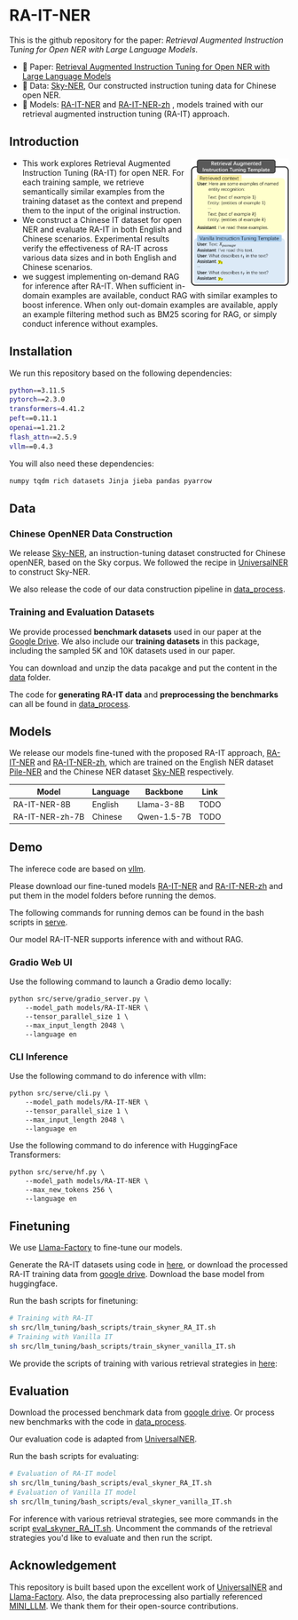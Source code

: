 # RA-IT-NER

This is the github repository for the paper: *Retrieval Augmented Instruction Tuning for Open NER with Large Language Models*.

- 📖 Paper: [Retrieval Augmented Instruction Tuning for Open NER with Large Language Models](https://todo)
- 📙 Data: [Sky-NER](https://TODO), Our constructed instruction tuning data for Chinese open NER. 
- 🔮 Models: [RA-IT-NER](https://TODO) and [RA-IT-NER-zh](https://TODO) , models trained with our retrieval augmented instruction tuning (RA-IT) approach.

## Introduction

<img style="width:35%;" align="right" src=assets/method.png/>

* This work explores Retrieval Augmented Instruction Tuning (RA-IT) for open NER. For each training sample, we retrieve semantically similar examples from the training dataset as the context and prepend them to the input of the original instruction. 
* We construct a Chinese IT dataset for open NER and evaluate RA-IT in both English and Chinese scenarios. Experimental results verify the effectiveness of RA-IT across various data sizes and in both English and Chinese scenarios.
* we suggest implementing on-demand RAG for inference after RA-IT. When sufficient in-domain examples are available, conduct RAG with similar examples to boost inference. When only out-domain examples are available, apply an example filtering method such as BM25 scoring for RAG, or simply conduct inference without examples.



## Installation
We run this repository based on the following dependencies:
```bash
python==3.11.5
pytorch==2.3.0
transformers=4.41.2
peft==0.11.1
openai==1.21.2
flash_attn==2.5.9
vllm==0.4.3
```
You will also need these dependencies:
```bash
numpy tqdm rich datasets Jinja jieba pandas pyarrow
```


## Data
### Chinese OpenNER Data Construction
We release [Sky-NER](https://todo), an instruction-tuning dataset constructed for Chinese openNER, based on the Sky corpus. We followed the recipe in [UniversalNER](https://arxiv.org/abs/2308.03279) to construct Sky-NER.

We also release the code of our data construction pipeline in [data_process](src/data_process/).


### Training and Evaluation Datasets
We provide processed **benchmark datasets** used in our paper at the [Google Drive](https://drive.google.com/file/d/1lJZd89KwfIaIQKfty7Ba1nvkhhUKqPjz/view?usp=sharing). We also include our **training datasets** in this package, including the sampled 5K and 10K datasets used in our paper.

You can download and unzip the data pacakge and put the content in the [data](data) folder.

The code for **generating RA-IT data** and **preprocessing the benchmarks** can all be found in [data_process](src/data_process/).


## Models
We release our models fine-tuned with the proposed RA-IT approach, [RA-IT-NER](todo) and [RA-IT-NER-zh](todo), which are trained on the English NER dataset [Pile-NER](todo) and the Chinese NER dataset [Sky-NER](todo) respectively.

| Model           | Language | Backbone    | Link |
|-----------------|----------|-------------|------|
| RA-IT-NER-8B    | English  | Llama-3-8B  | TODO |
| RA-IT-NER-zh-7B | Chinese  | Qwen-1.5-7B | TODO |

## Demo
The inferece code are based on [vllm](https://github.com/vllm-project/vllm).

Please download our fine-tuned models [RA-IT-NER](todo) and [RA-IT-NER-zh](todo) and put them in the model folders before running the demos.

The following commands for running demos can be found in the bash scripts in [serve](src/serve).

Our model RA-IT-NER supports inference with and without RAG. 

### Gradio Web UI

Use the following command to launch a Gradio demo locally:
```Shell
python src/serve/gradio_server.py \
    --model_path models/RA-IT-NER \
    --tensor_parallel_size 1 \
    --max_input_length 2048 \
    --language en
```

### CLI Inference

Use the following command to do inference with vllm:
```Shell
python src/serve/cli.py \
    --model_path models/RA-IT-NER \
    --tensor_parallel_size 1 \
    --max_input_length 2048 \
    --language en
```

Use the following command to do inference with HuggingFace Transformers:
```Shell
python src/serve/hf.py \
    --model_path models/RA-IT-NER \
    --max_new_tokens 256 \
    --language en
```

## Finetuning

We use [Llama-Factory](https://github.com/hiyouga/LLaMA-Factory) to fine-tune our models. 

Generate the RA-IT datasets using code in [here](src/data_process), or download the processed RA-IT training data from [google drive](https://drive.google.com/file/d/1lJZd89KwfIaIQKfty7Ba1nvkhhUKqPjz/view?usp=sharing). Download the base model from huggingface.

Run the bash scripts for finetuning:
```bash
# Training with RA-IT
sh src/llm_tuning/bash_scripts/train_skyner_RA_IT.sh
# Training with Vanilla IT
sh src/llm_tuning/bash_scripts/train_skyner_vanilla_IT.sh
```

We provide the scripts of training with various retrieval strategies in [here](src/llm_tuning/bash_scripts):


## Evaluation

Download the processed benchmark data from [google drive](https://drive.google.com/file/d/1lJZd89KwfIaIQKfty7Ba1nvkhhUKqPjz/view?usp=sharing). Or process new benchmarks with the code in [data_process](src/data_process/).

Our evaluation code is adapted from [UniversalNER](https://github.com/universal-ner/universal-ner/tree/main). 

Run the bash scripts for evaluating:
```bash
# Evaluation of RA-IT model
sh src/llm_tuning/bash_scripts/eval_skyner_RA_IT.sh
# Evaluation of Vanilla IT model
sh src/llm_tuning/bash_scripts/eval_skyner_vanilla_IT.sh
```
For inference with various retrieval strategies, see more commands in the script [eval_skyner_RA_IT.sh](src/llm_tuning/bash_scripts/eval_skyner_RA_IT.sh). Uncomment the commands of the retrieval strategies you'd like to evaluate and then run the script.

## Acknowledgement
This repository is built based upon the excellent work of [UniversalNER](https://github.com/universal-ner/universal-ner/tree/main) and [Llama-Factory](https://github.com/hiyouga/LLaMA-Factory). Also, the data preprocessing also partially referenced [MINI_LLM](https://github.com/jiahe7ay/MINI_LLM). We thank them for their open-source contributions.

